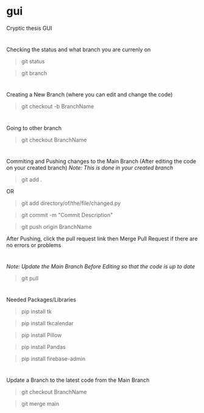 # gui
Cryptic thesis GUI
#
Checking the status and what branch you are currenly on
> git status

> git branch
#
Creating a New Branch (where you can edit and change the code)
> git checkout -b BranchName
#
Going to other branch
> git checkout BranchName
#
Commiting and Pushing changes to the Main Branch (After editing the code on your created branch)
*Note: This is done in your created branch*

> git add .

OR

> git add directory/of/the/file/changed.py


> git commit -m "Commit Description"

> git push origin BranchName

After Pushing, click the pull request link then Merge Pull Request if there are no errors or problems
#
*Note: Update the Main Branch Before Editing so that the code is up to date*
> git pull

#
Needed Packages/Libraries
> pip install tk

> pip install tkcalendar

> pip install Pillow

> pip install Pandas

> pip install firebase-admin

#
Update a Branch to the latest code from the Main Branch
>git checkout BranchName

>git merge main
